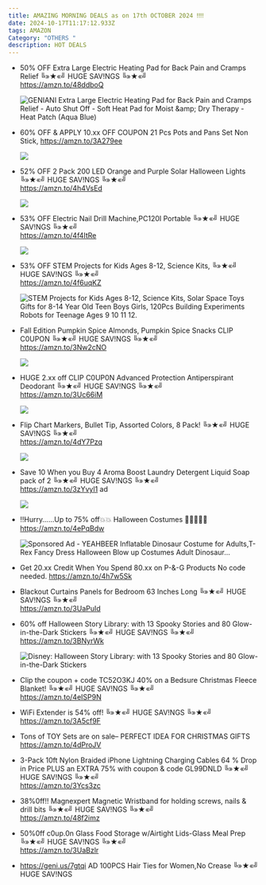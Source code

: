 ```yaml
---
title: AMAZING MORNING DEALS as on 17th OCTOBER 2024 ‼‼
date: 2024-10-17T11:17:12.933Z
tags: AMAZON
Category: "OTHERS "
description: HOT DEALS
---
```

* 50% OFF 
  Extra Large Electric Heating Pad for Back Pain and Cramps Relief 
  ╚»★«╝ HUGE SAV!NGS ╚»★«╝\
  https://amzn.to/48ddboQ<!--StartFragment-->

  ![GENIANI Extra Large Electric Heating Pad for Back Pain and Cramps Relief - Auto Shut Off - Soft Heat Pad for Moist \&amp; Dry Therapy - Heat Patch (Aqua Blue)](https://m.media-amazon.com/images/I/91N9aL65VnL.__AC_SX300_SY300_QL70_FMwebp_.jpg)

  <!--EndFragment-->
* 60% OFF & APPLY 10.xx OFF COUPON 
  21 Pcs Pots and Pans Set Non Stick, 
  https://amzn.to/3A279ee<!--StartFragment-->

  ![](https://m.media-amazon.com/images/I/7144FcUnkiL._AC_SL1500_.jpg)

  <!--EndFragment-->
* 52% OFF 
  2 Pack 200 LED Orange and Purple Solar Halloween Lights 
  ╚»★«╝ HUGE SAV!NGS ╚»★«╝\
  https://amzn.to/4h4VsEd<!--StartFragment-->

  ![](https://m.media-amazon.com/images/I/91IhiDV3UiL._AC_SL1500_.jpg)

  <!--EndFragment-->
* 53% OFF
  Electric Nail Drill Machine,PC120I Portable 
  ╚»★«╝ HUGE SAV!NGS ╚»★«╝\
  https://amzn.to/4f4ItRe<!--StartFragment-->

  ![](https://m.media-amazon.com/images/I/71HmFKgLRgL._SL1500_.jpg)

  <!--EndFragment-->
* 53% OFF 
  STEM Projects for Kids Ages 8-12, Science Kits, 
  ╚»★«╝ HUGE SAV!NGS ╚»★«╝\
  https://amzn.to/4f6uqKZ<!--StartFragment-->

  ![STEM Projects for Kids Ages 8-12, Science Kits, Solar Space Toys Gifts for 8-14 Year Old Teen Boys Girls, 120Pcs Building Experiments Robots for Teenage Ages 9 10 11 12.](https://m.media-amazon.com/images/I/81HyT1O3VgS.__AC_SX300_SY300_QL70_FMwebp_.jpg)

  <!--EndFragment-->
* Fall Edition Pumpkin Spice Almonds, Pumpkin Spice Snacks
  CLIP C0UPON
  ╚»★«╝ HUGE SAV!NGS ╚»★«╝\
  https://amzn.to/3Nw2cNO<!--StartFragment-->

  ![](https://m.media-amazon.com/images/I/81Z0gFbMsWL._SL1500_.jpg)

  <!--EndFragment-->
* HUGE 2.xx off CLIP C0UP0N 
  Advanced Protection Antiperspirant Deodorant
  ╚»★«╝ HUGE SAV!NGS ╚»★«╝\
  https://amzn.to/3Uc66iM<!--StartFragment-->

  ![](https://m.media-amazon.com/images/I/71-Y6--TdKL._SL1500_.jpg)

  <!--EndFragment-->
* Flip Chart Markers, Bullet Tip, Assorted Colors, 8 Pack!
  ╚»★«╝ HUGE SAV!NGS ╚»★«╝\
  https://amzn.to/4dY7Pzq<!--StartFragment-->

  ![](https://m.media-amazon.com/images/I/81WhwH+1IrL._AC_SL1500_.jpg)

  <!--EndFragment-->
* Save 10 When you Buy 4
  Aroma Boost Laundry Detergent Liquid Soap pack of 2
  ╚»★«╝ HUGE SAV!NGS ╚»★«╝\
  https://amzn.to/3zYvyl1   ad<!--StartFragment-->

  ![](https://m.media-amazon.com/images/I/81aofG6DpJL._AC_SL1500_.jpg)

  <!--EndFragment-->
* ‼Hurry……Up to 75% off💥💥
  Halloween Costumes 🎃🎃🎃🎃🎃
  https://amzn.to/4ePqBdw<!--StartFragment-->

  ![Sponsored Ad - YEAHBEER Inflatable Dinosaur Costume for Adults,T-Rex Fancy Dress Halloween Blow up Costumes Adult Dinosaur...](https://m.media-amazon.com/images/I/6101iHpAm2L._AC_UL320_.jpg)

  <!--EndFragment-->
* Get 20.xx Credit When You Spend 80.xx on P-&-G Products
  No code needed.
  https://amzn.to/4h7w5Sk
* Blackout Curtains Panels for Bedroom 63 Inches Long 
  ╚»★«╝ HUGE SAV!NGS ╚»★«╝\
  https://amzn.to/3UaPuId
* 60% off
  Halloween Story Library: with 13 Spooky Stories and 80 Glow-in-the-Dark Stickers
  ╚»★«╝ HUGE SAV!NGS ╚»★«╝\
  https://amzn.to/3BNyrWk<!--StartFragment-->

  ![Disney: Halloween Story Library: with 13 Spooky Stories and 80 Glow-in-the-Dark Stickers](https://m.media-amazon.com/images/I/71oIo+mDq0L._SY385_.jpg)

  <!--EndFragment-->
* Clip the coupon + code TC52O3KJ 
  40% on a Bedsure Christmas Fleece Blanket!
  ╚»★«╝ HUGE SAV!NGS ╚»★«╝\
  https://amzn.to/4eISP9N
* WiFi Extender is 54% off! 
  ╚»★«╝ HUGE SAV!NGS ╚»★«╝\
  https://amzn.to/3A5cf9F
* Tons of TOY Sets are on sale– PERFECT IDEA FOR CHRISTMAS GIFTS 
  https://amzn.to/4dProJV
* 3-Pack 10ft Nylon Braided iPhone Lightning Charging Cables
  64 % Drop in Price PLUS an EXTRA 75% with coupon & code GL99DNLD 
  ╚»★«╝ HUGE SAV!NGS ╚»★«╝\
  https://amzn.to/3Ycs3zc
* 38%0ff!! 
  Magnexpert Magnetic Wristband for holding screws, nails & drill bits
  ╚»★«╝ HUGE SAV!NGS ╚»★«╝\
  https://amzn.to/48f2imz
* 50%0ff c0up.0n
  Glass Food Storage w/Airtight Lids-Glass Meal Prep
  ╚»★«╝ HUGE SAV!NGS ╚»★«╝\
  https://amzn.to/3UaBzlr
* https://geni.us/7gtqi   AD
  100PCS Hair Ties for Women,No Crease
  ╚»★«╝ HUGE SAV!NGS